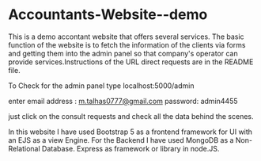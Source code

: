 # Accountants-Website--demo
This is a demo accontant website that offers several services. The basic function of the website is to fetch the information of the clients via forms and getting them into the admin panel so that company's operator can provide services.Instructions of the URL direct requests are in the README file.

To Check for the admin panel type 
localhost:5000/admin

enter email address : m.talhas0777@gmail.com
password: admin4455

just click on the consult requests and check all the data behind the scenes.

In this website I have used 
Bootstrap 5 as a frontend framework for UI with an EJS as a view Engine.
For the Backend I have used MongoDB as a Non-Relational Database. Express as framework or library in node.JS.



